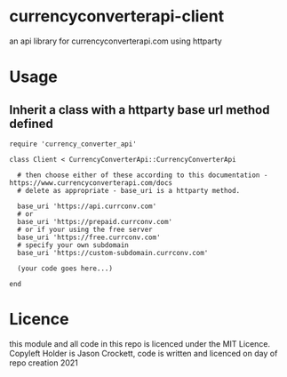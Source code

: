 # currencyconverterapi-client
an api library for currencyconverterapi.com using httparty

# Usage

## Inherit a class with a httparty base url method defined

```
require 'currency_converter_api'

class Client < CurrencyConverterApi::CurrencyConverterApi

  # then choose either of these according to this documentation - https://www.currencyconverterapi.com/docs
  # delete as appropriate - base_uri is a httparty method.
  
  base_uri 'https://api.currconv.com'
  # or
  base_uri 'https://prepaid.currconv.com'
  # or if your using the free server
  base_uri 'https://free.currconv.com'
  # specify your own subdomain
  base_uri 'https://custom-subdomain.currconv.com'
  
  (your code goes here...)
  
end

```


# Licence
this module and all code in this repo is licenced under the MIT Licence. Copyleft Holder is Jason Crockett, code is written and licenced on day of repo creation 2021 
